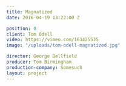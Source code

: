```yaml
---
title: Magnatized
date: 2016-04-19 13:22:00 Z

position: 0
client: Tom Odell
video: https://vimeo.com/163425535
image: "/uploads/tom-odell-magnatized.jpg"

director: George Bellfield
producer: Tom Birmingham
production-company: Somesuch
layout: project
---
```


